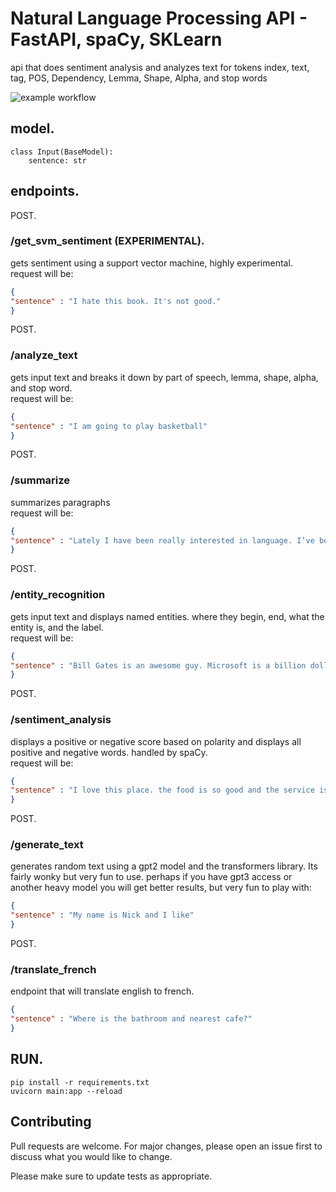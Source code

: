 # Natural Language Processing API - FastAPI, spaCy, SKLearn  
api that does sentiment analysis and analyzes text for tokens index, text, tag, POS, Dependency, Lemma, Shape, Alpha, and stop words

![example workflow](https://github.com/nel417/NLP_API/actions/workflows/nlpapi.yml/badge.svg)

## model. 
```PYTHON3
class Input(BaseModel):
    sentence: str
```


## endpoints.  

POST.  
### /get_svm_sentiment **(EXPERIMENTAL)**.  
gets sentiment using a support vector machine, highly experimental.    
request will be:
```JSON
{
"sentence" : "I hate this book. It's not good."
}
```

POST. 
### /analyze_text  
gets input text and breaks it down by part of speech, lemma, shape, alpha, and stop word.  
request will be:
```JSON
{
"sentence" : "I am going to play basketball"
}
```

POST.  
### /summarize
summarizes paragraphs  
request will be:
```JSON
{
"sentence" : "Lately I have been really interested in language. I’ve been all over polyglot Youtube and started learning French on Duolingo. Communication and how we speak is very interesting to me. Even non verbal, ie: communicating with animals, colors (red bad green good) and so forth. I have a hard time with side projects, I’m in the web space and you can imagine how boring it is making some sort of crud app and plus, I don’t really have any crazy business ideas. I love python and web technologies so I wanted to build something to help me visualize words in a sentence and learn more about how it is all broken down. So I made a small API to break down a few things. The first endpoint analyzes text and will show the words part of speech, lemma, shape, dependency, alpha, and if its a stop word (and an id for indexing sake) and another endpoint for named entity recognition that shows start character, end character, the text itself, and the label that is tied to the text ie Mcdonalds : ORG ."
}
```

POST. 
### /entity_recognition  
gets input text and displays named entities. where they begin, end, what the entity is, and the label.   
request will be:   
```JSON
{
"sentence" : "Bill Gates is an awesome guy. Microsoft is a billion dollar company"
}
```


POST.  
### /sentiment_analysis
displays a positive or negative score based on polarity and displays all positive and negative words. handled by spaCy.   
request will be:   
```JSON
{
"sentence" : "I love this place. the food is so good and the service is awesome!"
}
```

POST.  
### /generate_text
generates random text using a gpt2 model and the transformers library. Its fairly wonky but very fun to use. perhaps if you have gpt3 access or another heavy model you will get better results, but very fun to play with:   
```JSON
{
"sentence" : "My name is Nick and I like"
}
```

POST.  
### /translate_french  
endpoint that will translate english to french.
```JSON
{
"sentence" : "Where is the bathroom and nearest cafe?"
}
```

## RUN. 
```
pip install -r requirements.txt
uvicorn main:app --reload
```

## Contributing

Pull requests are welcome. For major changes, please open an issue first
to discuss what you would like to change.

Please make sure to update tests as appropriate.



